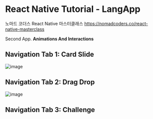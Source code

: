 # React Native Tutorial - LangApp

노마드 코더스 React Native 마스터클래스 <https://nomadcoders.co/react-native-masterclass>

Second App. **Animations And Interactions**

## Navigation Tab 1: Card Slide

![image](https://github.com/seungwubaek/RN-Tutorial-LangApp/assets/22609242/ad90bf68-2192-4ee8-8b62-8e3b312e5772)

## Navigation Tab 2: Drag Drop

![image](https://github.com/seungwubaek/RN-Tutorial-LangApp/assets/22609242/696a02d4-b43c-4422-b77d-f815455bdb42)

## Navigation Tab 3: Challenge
